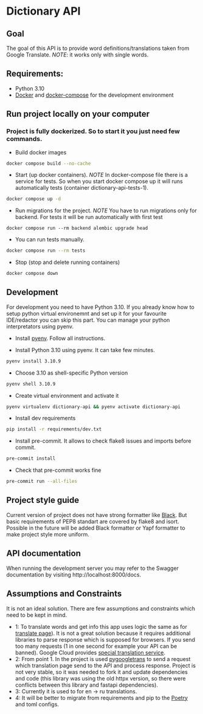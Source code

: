 # Dictionary API

## Goal

The goal of this API is to provide word definitions/translations taken from Google Translate. *NOTE*: it works only with single words.

## Requirements:
- Python 3.10
- [Docker](https://docs.docker.com/engine/installation/) and [docker-compose](https://docs.docker.com/compose/install/) for the development environment

## Run project locally on your computer

### Project is fully dockerized. So to start it you just need few commands.

- Build docker images
```bash
docker compose build --no-cache
```

- Start (up docker containers). *NOTE* In docker-compose file there is a service for tests. So when you start docker compose up it will runs automatically tests (container dictionary-api-tests-1).

```bash
docker compose up -d
```

- Run migrations for the project. *NOTE* You have to run migrations only for backend. For tests it will be run automatically with first test
```
docker compose run --rm backend alembic upgrade head
```

- You can run tests manually.
```bash
docker compose run --rm tests
```

- Stop (stop and delete running containers)

```bash
docker compose down
```

## Development

For development you need to have Python 3.10. If you already know how to setup python virtual environemnt and set up it for your favourite IDE/redactor you can skip this part. You can manage your python interpretators using pyenv.

- Install [pyenv](https://github.com/pyenv/pyenv#installation). Follow all instructions.

- Install Python 3.10 using pyenv. It can take few minutes.
```bash
pyenv install 3.10.9
```

- Choose 3.10 as shell-specific Python version
```bash
pyenv shell 3.10.9
```

- Create virtual environment and activate it
```bash
pyenv virtualenv dictionary-api && pyenv activate dictionary-api
```

- Install dev requirements
```bash
pip install -r requirements/dev.txt
```

- Install pre-commit. It allows to check flake8 issues and imports before commit.
```bash
pre-commit install
```

- Check that pre-commit works fine
```bash
pre-commit run --all-files
```

## Project style guide
Current version of project does not have strong formatter like [Black](https://black.readthedocs.io/en/stable/index.html). But basic requirements of PEP8 standart are covered by flake8 and isort. Possible in the future will be added Black formatter or Yapf formatter to make project style more uniform.

## API documentation
When running the development server you may refer to the Swagger documentation by visiting http://localhost:8000/docs.

## Assumptions and Constraints

It is not an ideal solution. There are few assumptions and constraints which need to be kept in mind.
- 1: To translate words and get info this app uses logic the same as for [translate page](https://translate.google.com/?sl=en&tl=ru&text=challenge&op=translate)). It is not a great solution because it requires additional libraries to parse response which is supposed for browsers. If you send too many requests (1 in one second for example your API can be banned).
Google Cloud provides [special translation service](https://cloud.google.com/translate/docs/reference/rest/).
- 2: From point 1. In the project is used [pygoogletrans](https://github.com/ssut/py-googletrans) to send a request which translation page send to the API and process response. Project is not very stable, so it was needed to fork it and update dependencies and code (this library was using the old httpx version, so there were conflicts between this library and fastapi dependencies).
- 3: Currently it is used to for en -> ru translations.
- 4: It will be better to migrate from requirements and pip to the [Poetry](https://python-poetry.org/) and toml configs.
